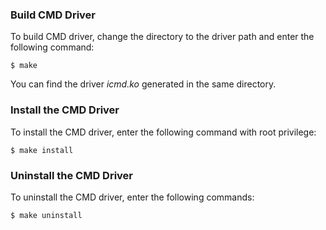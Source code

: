 ### Build CMD Driver
To build CMD driver, change the directory to the driver path and enter the following command:
```
$ make
```
You can find the driver *icmd.ko* generated in the same directory.

### Install the CMD Driver
To install the CMD driver, enter the following command with root privilege:
```
$ make install
```

### Uninstall the CMD Driver
To uninstall the CMD driver, enter the following commands:
```
$ make uninstall
```
